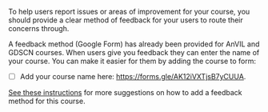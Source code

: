 
To help users report issues or areas of improvement for your course, you should provide a clear method of feedback for your users to route their concerns through.

A feedback method (Google Form) has already been provided for AnVIL and GDSCN courses. When users give you feedback they can enter the name of your course. You can make it easier for them by adding the course to form:

- [ ] Add your course name here: https://forms.gle/AK12iVXTjsB7yCUUA.

[See these instructions](https://github.com/jhudsl/OTTR_Template/wiki/Set-up-feedback-method) for more suggestions on how to add a feedback method for this course. 